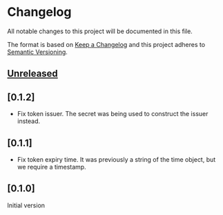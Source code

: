 # Changelog

All notable changes to this project will be documented in this file.

The format is based on [Keep a Changelog](http://keepachangelog.com/en/1.0.0/)
and this project adheres to [Semantic Versioning](http://semver.org/spec/v2.0.0.html).

## [Unreleased](https://github.com/pusher/pusher-platform-go/compare/0.1.2...HEAD)

## [0.1.2]

- Fix token issuer. The secret was being used to construct the issuer instead.

## [0.1.1]

- Fix token expiry time. It was previously a string of the time object, but we require a timestamp.

## [0.1.0]

Initial version
